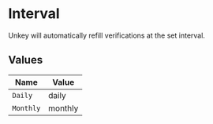 # Interval

Unkey will automatically refill verifications at the set interval.


## Values

| Name      | Value     |
| --------- | --------- |
| `Daily`   | daily     |
| `Monthly` | monthly   |